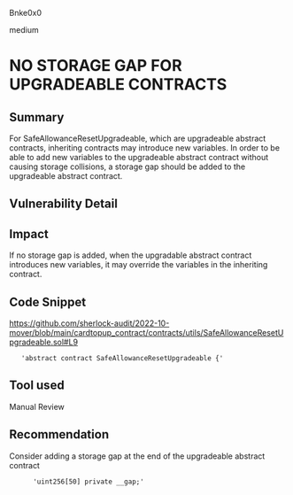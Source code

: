 Bnke0x0

medium

# NO STORAGE GAP FOR UPGRADEABLE CONTRACTS

## Summary
For SafeAllowanceResetUpgradeable, which are upgradeable abstract contracts, inheriting contracts may introduce new variables. In order to be able to add new variables to the upgradeable abstract contract without causing storage collisions, a storage gap should be added to the upgradeable abstract contract.

## Vulnerability Detail

## Impact
If no storage gap is added, when the upgradable abstract contract introduces new variables, it may override the variables in the inheriting contract.

## Code Snippet
https://github.com/sherlock-audit/2022-10-mover/blob/main/cardtopup_contract/contracts/utils/SafeAllowanceResetUpgradeable.sol#L9

       'abstract contract SafeAllowanceResetUpgradeable {'

## Tool used

Manual Review

## Recommendation
Consider adding a storage gap at the end of the upgradeable abstract contract
    
          'uint256[50] private __gap;'
